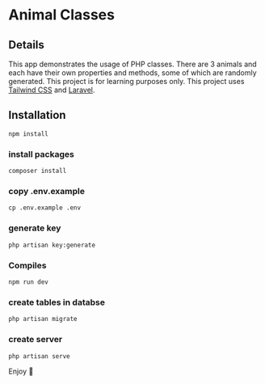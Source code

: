 # Animal Classes

## Details
This app demonstrates the usage of PHP classes. There are 3 animals and each have their own properties and methods, some of which are randomly generated. This project is for learning purposes only. This project uses <a href="https://tailwindcss.com" target="_blank">Tailwind CSS</a> and <a href="https://laravel.com" target="_blank">Laravel</a>.

## Installation
```
npm install
```

### install packages
```
composer install
```

### copy .env.example
```
cp .env.example .env
```

### generate key
```
php artisan key:generate
```

### Compiles
```
npm run dev
```

### create tables in databse
```
php artisan migrate
```

### create server
```
php artisan serve
```

Enjoy :palm_tree:
